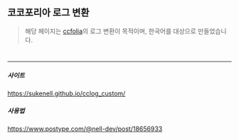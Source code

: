 ## 코코포리아 로그 변환
> 해당 페이지는 [ccfolia](https://ccfolia.com/)의 로그 변환이 목적이며, 한국어를 대상으로 만들었습니다.
#
#
***
##### 사이트
https://sukenell.github.io/cclog_custom/
##### 사용법
https://www.postype.com/@nell-dev/post/18656933
